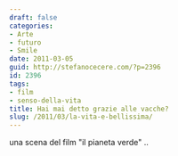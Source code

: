 ```yaml
---
draft: false
categories:
- Arte
- futuro
- Smile
date: 2011-03-05
guid: http://stefanocecere.com/?p=2396
id: 2396
tags:
- film
- senso-della-vita
title: Hai mai detto grazie alle vacche?
slug: /2011/03/la-vita-e-bellissima/
---
```


una scena del film "il pianeta verde" ..